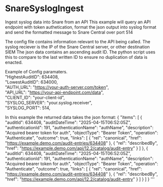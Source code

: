 # SnareSyslogIngest
Ingest syslog data into Snare from an API
This example will query an API endpoint with token authetication, format the json output into syslog format and send the formatted message to Snare Central over port 514 

The config file contains information relevant to the API being called.  The syslog reciever is the IP of the Snare Central server, or other destination SIEM
The json data contains an ascending audit ID.  The python script uses this to compare to the last written ID to ensure no duplication of data is enacted.

 Example of Config paramaters.  
      "HighestAuditID": 634408,  
      "LowestAuditID": 634000,  
      "AUTH_URL": "https://your-auth-server.com/token",  
      "API_URL": "https://your-api-endpoint.com/data",  
      "CLIENT_ID": "your-client-id",  
      "SYSLOG_SERVER": "your.syslog.receiver",  
      "SYSLOG_PORT": 514,  

In this example the returned data takes the json format:
{
    "items": [
        {
            "auditId": 634408,
            "auditDateTime": "2025-04-15T06:52:05Z",
            "authenticationId": 191,
            "authenticationName": "authName",
            "description": "Acquired bearer token for auth",
            "objectType": "Bearer Token",
            "operation": "Authenticate",
            "outcome": true,
            "links": [
                {
                    "rel": "canonical",
                    "href": "https://example.demo.com/audit-entries/634408"
                },
                {
                    "rel": "describedBy",
                    "href": "https://example.demo.com/api/12.2/catalog/audit-entry"
                }
            ]
        },
         {
            "auditId": 634408,
            "auditDateTime": "2025-04-15T06:52:05Z",
            "authenticationId": 191,
            "authenticationName": "authName",
            "description": "Acquired bearer token for auth",
            "objectType": "Bearer Token",
            "operation": "Authenticate",
            "outcome": true,
            "links": [
                {
                    "rel": "canonical",
                    "href": "https://example.demo.com/audit-entries/634408"
                },
                {
                    "rel": "describedBy",
                    "href": "https://example.demo.com/api/12.2/catalog/audit-entry"
                }
            ]
        }
    ]
}
'''
